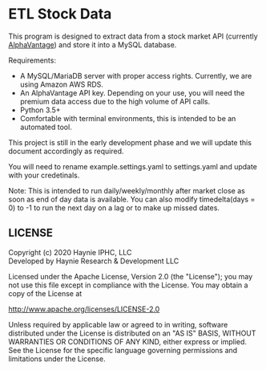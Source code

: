 # ETL Stock Data
This program is designed to extract data from a stock market API (currently [AlphaVantage](http://www.alphavantage.co)) and store it into a MySQL database.

Requirements:
* A MySQL/MariaDB server with proper access rights. Currently, we are using Amazon AWS RDS.
* An AlphaVantage API key. Depending on your use, you will need the premium data access due to the high volume of API calls.
* Python 3.5+
* Comfortable with terminal environments, this is intended to be an automated tool.

This project is still in the early development phase and we will update this document accordingly as required.

You will need to rename example.settings.yaml to settings.yaml and update with your credetinals.

Note: This is intended to run daily/weekly/monthly after market close as soon as end of day data is available. You can also modify timedelta(days = 0) to -1 to run the next day on a lag or to make up missed dates.

## LICENSE

Copyright (c) 2020 Haynie IPHC, LLC\
Developed by Haynie Research & Development LLC

Licensed under the Apache License, Version 2.0 (the "License");
you may not use this file except in compliance with the License.
You may obtain a copy of the License at

<http://www.apache.org/licenses/LICENSE-2.0>

Unless required by applicable law or agreed to in writing, software
distributed under the License is distributed on an "AS IS" BASIS,
WITHOUT WARRANTIES OR CONDITIONS OF ANY KIND, either express or implied.
See the License for the specific language governing permissions and
limitations under the License.
